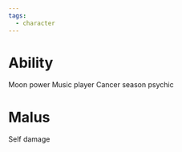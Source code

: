 ```yaml
---
tags:
  - character
---
```

# Ability

Moon power
Music player
Cancer season psychic

# Malus

Self damage